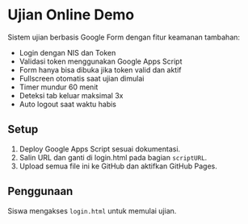 
# Ujian Online Demo

Sistem ujian berbasis Google Form dengan fitur keamanan tambahan:

- Login dengan NIS dan Token
- Validasi token menggunakan Google Apps Script
- Form hanya bisa dibuka jika token valid dan aktif
- Fullscreen otomatis saat ujian dimulai
- Timer mundur 60 menit
- Deteksi tab keluar maksimal 3x
- Auto logout saat waktu habis

## Setup

1. Deploy Google Apps Script sesuai dokumentasi.
2. Salin URL dan ganti di login.html pada bagian `scriptURL`.
3. Upload semua file ini ke GitHub dan aktifkan GitHub Pages.

## Penggunaan

Siswa mengakses `login.html` untuk memulai ujian.
